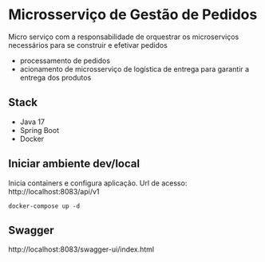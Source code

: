 # Microsserviço de Gestão de Pedidos

Micro serviço com a responsabilidade de orquestrar os microserviços necessários para se construir e efetivar pedidos

- processamento de pedidos
- acionamento de microsserviço de logística de entrega para garantir a entrega dos produtos

## Stack

- Java 17
- Spring Boot
- Docker

## Iniciar ambiente dev/local

Inicia containers e configura aplicação. Url de acesso: http://localhost:8083/api/v1

``` shell
docker-compose up -d 
```

## Swagger
http://localhost:8083/swagger-ui/index.html